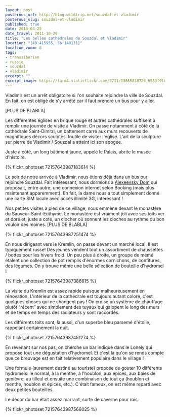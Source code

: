 ```yaml
---
layout: post
posterous_url: http://blog.wildtrip.net/souzdal-et-vladimir
posterous_slug: souzdal-et-vladimir
published: true
date: 2015-04-25
date_travel: 2011-10-29
title: "Les belles cathédrales de Souzdal et Vladimir"
location: "[40.415955, 56.148131]"
location_zoom: 8
tags:
- transsiberien
- russie
- souzdal
- vladimir
excerpt: ""
excerpt_image: https://farm4.staticflickr.com/3711/13865838725_6553f9104c_c.jpg
---
```


Vladimir est un arrêt obligatoire si l'on souhaite rejoindre la ville de Souzdal. En fait, on est obligé de s'y arrêté car il faut prendre un bus pour y aller.

[PLUS DE BLABLA]

Les différentes églises en brique rouge et autres cathédrales suffisent à remplir une journée de visite à Vladimir. On passe notamment à côté de la cathédrale Saint-Dimitri, un battement carré aux murs recouverts de magnifiques décors sculptés. Inutile de visiter l'église. L'art de la sculpture sur pierre de Vladimir / Souzdal a atteint ici son apogée.

Juste à côté, un long bâtiment jaune, appelé le Palais, abrite le musée d'histoire.

{% flickr_photoset 72157643987183614 %}

Le soir de notre arrivée à Vladimir, nous étions déjà dans un bus pur rejoindre Souzdal. Fait intéressant, nous dormions à [Alexeevsky Dom](http://www.booking.com/hotel/ru/alexeevsky-dom.html) qui proposait, entre autre, une connexion internet selon Booking (mais plus maintenant apparemment). En fait, la dame nous a tout simplement donné une carte SIM locale avec accès illimité 3G, intéressant !

Nos petites visites à pied de ce village, nous emmène devant le monastère du Sauveur-Saint-Euthyme. Le monastère est vraiment joli avec ses toits ver et doré et, juste a coté, un clocher où sonnent les cloches au rythme du bon vouloir des moines. [PLUS DE BLABLA]

{% flickr_photoset 72157643987251474 %}

En nous dirigeant vers le Kremlin, on passe devant un marché local. Il est typiquement russe! Des jeunes vendent tout un assortiment de chaussettes / bottes pour les hivers froid. Un peu plus à droite, un groupe de mémé étalent une collection de pot remplis d'énormes cornichons, de confitures, des légumes. On y trouve même une belle sélection de bouteille d'hydromel !

{% flickr_photoset 72157643987386615 %}

La visite du Kremlin est assez rapide puisque malheureusement en rénovation. L'intérieur de la cathédrale est toujours autant coloré, c'est quelques choses qui ne changent pas ! On croise un système de chauffage plutôt “récent” avec simplement des tuyaux qui galopent le long des murs et de temps en temps des radiateurs y sont raccordés.

Les différents toits sont, là aussi, d'un superbe bleu parsemé d'étoile, rappelant certainement la nuit.

{% flickr_photoset 72157643987451274 %}

En revenant sur nos pas, on cherche un bar indiqué dans le Lonely qui propose tout une dégustation d'hydromel. Et c'est là qu'on se rends compte que ce breuvage est en fait relativement populaire dans le village !

Une formule (surement destiné au touriste) propose de gouter 10 différents hydromels: le normal, à la menthe, à l'houblon, aux épices, aux baies de genièvre, au tilleul et ensuite une combinaison de tout ça (houblon et menthe, houblon et épices, etc.). C'était fameux, on est même reparti avec deux petites bouteilles.

Le décor du bar était assez marrant, sorte de caverne pour rois.

{% flickr_photoset 72157643987566025 %}
